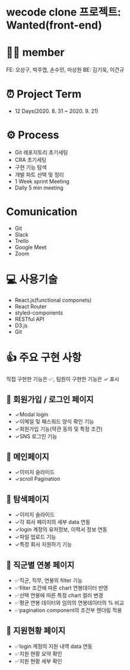 # wecode clone 프로젝트: Wanted(front-end)


# 🙋‍♂️ member
FE: 오상구, 박주엽, 손수민, 마상원
BE: 김기욱, 이건규

# ⏰ Project Term
- 12 Days(2020. 8. 31 ~ 2020. 9. 21)

# ⚙️ Process
- Git 레포지토리 초기세팅
- CRA 초기세팅
- 구현 기능 탐색
- 개발 파트 선택 및 정리
- 1 Week sprint Meeting
- Daily 5 min meeting

# Comunication
- Git
- Slack
- Trello
- Google Meet
- Zoom

# 💻 사용기술
- React.js(functional componets)
- React Router
- styled-components
- RESTful API
- D3.js
- Git

# 👍 주요 구현 사항
직접 구현한 기능은 ✅, 팀원이 구현한 기능은 ✓ 표시
## 📄 회원가입 / 로그인 페이지
- ✓Modal login
- ✓이메일 및 패스워드 양식 확인 기능
- ✓회원가입 기능(약관 동의 및 특정 조건)
- ✓SNS 로그인 기능
## 📄 메인페이지
- ✓이미지 슬라이드
- ✓scroll Pagination
## 📄 탐색페이지
- ✓이미지 슬라이드
- ✓각 회사 페이지의 세부 data 연동
- ✓login 계정의 유저정보, 이력서 정보 연동
- ✓파일 업로드 기능
- ✓특정 회사 지원하기 기능
## 📄 직군별 연봉 페이지
- ✅직군, 직무, 연봉의 filter 기능
- ✅filter 조건에 따른 chart 연봉데이터 반영
- ✅선택 연봉에 따른 특정 chart 컬러 변경
- ✅평균 연봉 데이터와 임의의 연봉데이터의 % 비교
- ✅pagination component의 조건부 렌더링 적용
## 📄 지원현황 페이지
- ✅login 계정의 지원 내역 data 연동
- ✅지원 현황 요약 확인
- ✅지원 현황 세부 확인
